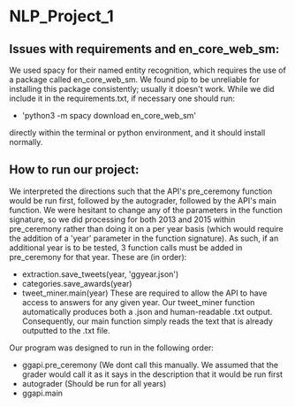 # NLP_Project_1

<h2>Issues with requirements and en_core_web_sm:</h2>

We used spacy for their named entity recognition, which requires the use of a package called en_core_web_sm. We found pip to be unreliable for installing this package consistently; usually it doesn't work. While we did include it in the requirements.txt, if necessary one should run:

- 'python3 -m spacy download en_core_web_sm' 

directly within the terminal or python environment, and it should install normally. 

<h2>How to run our project:</h2>

We interpreted the directions such that the API's pre_ceremony function would be run first, followed by the autograder, followed by the API's main function. We were hesitant to change any of the parameters in the function signature, so we did processing for both 2013 and 2015 within pre_ceremony rather than doing it on a per year basis (which would require the addition of a 'year' parameter in the function signature). As such, if an additional year is to be tested, 3 function calls must be added in pre_ceremony for that year. These are (in order):
 - extraction.save_tweets(year, 'ggyear.json')
 - categories.save_awards(year)
 - tweet_miner.main(year)
These are required to allow the API to have access to answers for any given year. Our tweet_miner function automatically produces both a .json and human-readable .txt output. Consequently, our main function simply reads the text that is already outputted to the .txt file.

Our program was designed to run in the following order:
- ggapi.pre_ceremony (We dont call this manually. We assumed that the grader would call it as it says in the description that it would be run first
- autograder (Should be run for all years)
- ggapi.main
